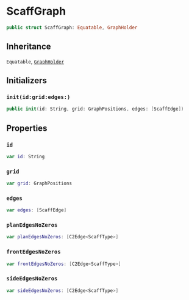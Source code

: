 # ScaffGraph

``` swift
public struct ScaffGraph:​ Equatable, GraphHolder
```

## Inheritance

`Equatable`, [`GraphHolder`](/GraphHolder)

## Initializers

### `init(id:​grid:​edges:​)`

``` swift
public init(id:​ String, grid:​ GraphPositions, edges:​ [ScaffEdge])
```

## Properties

### `id`

``` swift
var id:​ String
```

### `grid`

``` swift
var grid:​ GraphPositions
```

### `edges`

``` swift
var edges:​ [ScaffEdge]
```

### `planEdgesNoZeros`

``` swift
var planEdgesNoZeros:​ [C2Edge<ScaffType>]
```

### `frontEdgesNoZeros`

``` swift
var frontEdgesNoZeros:​ [C2Edge<ScaffType>]
```

### `sideEdgesNoZeros`

``` swift
var sideEdgesNoZeros:​ [C2Edge<ScaffType>]
```
